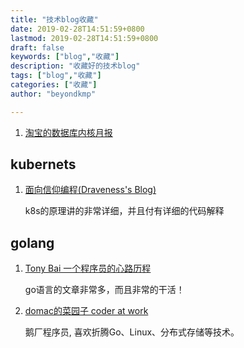 ```yaml
---
title: "技术blog收藏"
date: 2019-02-28T14:51:59+0800
lastmod: 2019-02-28T14:51:59+0800
draft: false
keywords: ["blog","收藏"]
description: "收藏好的技术blog"
tags: ["blog","收藏"]
categories: ["收藏"]
author: "beyondkmp"

---
```


1. [淘宝的数据库内核月报](http://mysql.taobao.org/monthly/)

## kubernets

1. [面向信仰编程(Draveness's Blog)](https://draveness.me/)

    k8s的原理讲的非常详细，并且付有详细的代码解释

## golang

<!--more-->

1. [Tony Bai 一个程序员的心路历程](https://tonybai.com/)

    go语言的文章非常多，而且非常的干活！


2. [domac的菜园子 coder at work](https://lihaoquan.me/)

    鹅厂程序员, 喜欢折腾Go、Linux、分布式存储等技术。

